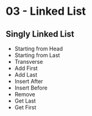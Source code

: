 # 03 - Linked List

## Singly Linked List

- Starting from Head
- Starting from Last
- Transverse
- Add First
- Add Last
- Insert After
- Insert Before
- Remove
- Get Last
- Get First